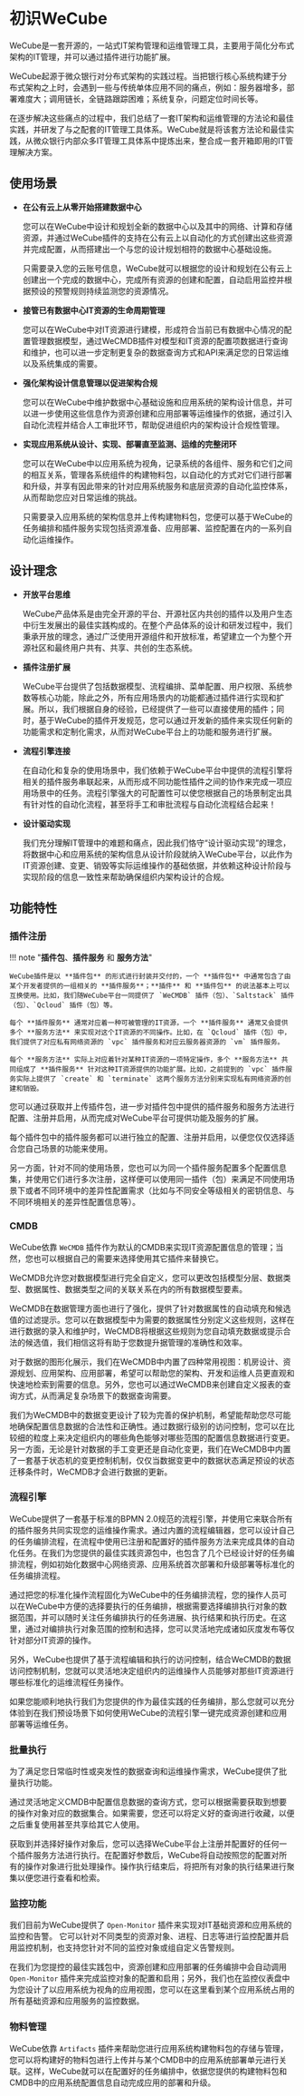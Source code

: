 # 初识WeCube

WeCube是一套开源的，一站式IT架构管理和运维管理工具，主要用于简化分布式架构的IT管理，并可以通过插件进行功能扩展。

WeCube起源于微众银行对分布式架构的实践过程。当把银行核心系统构建于分布式架构之上时，会遇到一些与传统单体应用不同的痛点，例如：服务器增多，部署难度大；调用链长，全链路跟踪困难；系统复杂，问题定位时间长等。

在逐步解决这些痛点的过程中，我们总结了一套IT架构和运维管理的方法论和最佳实践，并研发了与之配套的IT管理工具体系。WeCube就是将该套方法论和最佳实践，从微众银行内部众多IT管理工具体系中提炼出来，整合成一套开箱即用的IT管理解决方案。

## 使用场景

- **在公有云上从零开始搭建数据中心**

    您可以在WeCube中设计和规划全新的数据中心以及其中的网络、计算和存储资源，并通过WeCube插件的支持在公有云上以自动化的方式创建出这些资源并完成配置，从而搭建出一个与您的设计规划相符的数据中心基础设施。

    只需要录入您的云账号信息，WeCube就可以根据您的设计和规划在公有云上创建出一个完成的数据中心，完成所有资源的创建和配置，自动启用监控并根据预设的预警规则持续监测您的资源情况。

- **接管已有数据中心IT资源的生命周期管理**

    您可以在WeCube中对IT资源进行建模，形成符合当前已有数据中心情况的配置管理数据模型，通过WeCMDB插件对模型和IT资源的配置项数据进行查询和维护，也可以进一步定制更复杂的数据查询方式和API来满足您的日常运维以及系统集成的需要。

- **强化架构设计信息管理以促进架构合规**

    您可以在WeCube中维护数据中心基础设施和应用系统的架构设计信息，并可以进一步使用这些信息作为资源创建和应用部署等运维操作的依据，通过引入自动化流程并结合人工审批环节，帮助促进组织内的架构设计合规性管理。

- **实现应用系统从设计、实现、部署直至监测、运维的完整闭环**

    您可以在WeCube中以应用系统为视角，记录系统的各组件、服务和它们之间的相互关系，管理各系统组件的构建物料包，以自动化的方式对它们进行部署和升级，并享有因此带来的针对应用系统服务和底层资源的自动化监控体系，从而帮助您应对日常运维的挑战。

    只需要录入应用系统的架构信息并上传构建物料包，您便可以基于WeCube的任务编排和插件服务实现包括资源准备、应用部署、监控配置在内的一系列自动化运维操作。

## 设计理念

- **开放平台思维**

    WeCube产品体系是由完全开源的平台、开源社区内共创的插件以及用户生态中衍生发展出的最佳实践构成的。在整个产品体系的设计和研发过程中，我们秉承开放的理念，通过广泛使用开源组件和开放标准，希望建立一个为整个开源社区和最终用户共有、共享、共创的生态系统。

- **插件注册扩展**

    WeCube平台提供了包括数据模型、流程编排、菜单配置、用户权限、系统参数等核心功能，除此之外，所有应用场景内的功能都通过插件进行实现和扩展。所以，我们根据自身的经验，已经提供了一些可以直接使用的插件；同时，基于WeCube的插件开发规范，您可以通过开发新的插件来实现任何新的功能需求和定制化需求，从而对WeCube平台上的功能和服务进行扩展。

- **流程引擎连接**

    在自动化和复杂的使用场景中，我们依赖于WeCube平台中提供的流程引擎将相关的插件服务串联起来，从而形成不同功能性插件之间的协作来完成一项应用场景中的任务。流程引擎强大的可配置性可以使您根据自己的场景制定出具有针对性的自动化流程，甚至将手工和审批流程与自动化流程结合起来！

- **设计驱动实现**

    我们充分理解IT管理中的难题和痛点，因此我们恪守“设计驱动实现”的理念，将数据中心和应用系统的架构信息从设计阶段就纳入WeCube平台，以此作为IT资源创建、变更、销毁等实际运维操作的基础依据，并依赖这种设计阶段与实现阶段的信息一致性来帮助确保组织内架构设计的合规。

## 功能特性

### 插件注册

!!! note "**插件包**、**插件服务** 和 **服务方法**"

    WeCube插件是以 **插件包** 的形式进行封装并交付的，一个 **插件包** 中通常包含了由某个开发者提供的一组相关的 **插件服务**；**插件** 和 **插件包** 的说法基本上可以互换使用。比如，我们随WeCube平台一同提供了 `WeCMDB` 插件（包）、`Saltstack` 插件（包）、`Qcloud` 插件（包）等。

    每个 **插件服务** 通常对应着一种可被管理的IT资源，一个 **插件服务** 通常又会提供多个 **服务方法** 来实现对这个IT资源的不同操作。比如，在 `Qcloud` 插件（包）中，我们提供了对应私有网络资源的 `vpc` 插件服务和对应云服务器资源的 `vm` 插件服务。

    每个 **服务方法** 实际上对应着针对某种IT资源的一项特定操作，多个 **服务方法** 共同组成了 **插件服务** 针对这种IT资源提供的功能扩展。比如，之前提到的 `vpc` 插件服务实际上提供了 `create` 和 `terminate` 这两个服务方法分别来实现私有网络资源的创建和销毁。


您可以通过获取并上传插件包，进一步对插件包中提供的插件服务和服务方法进行配置、注册并启用，从而完成对WeCube平台可提供功能及服务的扩展。

每个插件包中的插件服务都可以进行独立的配置、注册并启用，以便您仅仅选择适合您自己场景的功能来使用。

另一方面，针对不同的使用场景，您也可以为同一个插件服务配置多个配置信息集，并使用它们进行多次注册，这样便可以使用同一插件（包）来满足不同使用场景下或者不同环境中的差异性配置需求（比如与不同安全等级相关的密钥信息、与不同环境相关的差异性配置信息等）。

### CMDB

WeCube依靠 `WeCMDB` 插件作为默认的CMDB来实现IT资源配置信息的管理；当然，您也可以根据自己的需要来选择使用其它插件来替换它。

WeCMDB允许您对数据模型进行完全自定义，您可以更改包括模型分层、数据类型、数据属性、数据类型之间的关联关系在内的所有数据模型要素。

WeCMDB在数据管理方面也进行了强化，提供了针对数据属性的自动填充和候选值的过滤提示。您可以在数据模型中为需要的数据属性分别定义这些规则，这样在进行数据的录入和维护时，WeCMDB将根据这些规则为您自动填充数据或提示合法的候选值，我们相信这将有助于您数提升据管理的准确性和效率。

对于数据的图形化展示，我们在WeCMDB中内置了四种常用视图：机房设计、资源规划、应用架构、应用部署，希望可以帮助您的架构、开发和运维人员更直观和快速地检索到需要的信息。另外，您也可以通过WeCMDB来创建自定义报表的查询方式，从而满足复杂场景下的数据查询需要。

我们为WeCMDB中的数据变更设计了较为完善的保护机制，希望能帮助您尽可能地确保配置信息数据的合法性和正确性。通过数据行级别的访问控制，您可以在比较细的粒度上来决定组织内的哪些角色能够对哪些范围的配置信息数据进行变更。另一方面，无论是针对数据的手工变更还是自动化变更，我们在WeCMDB中内置了一套基于状态机的变更控制机制，仅仅当数据变更中的数据状态满足预设的状态迁移条件时，WeCMDB才会进行数据的更新。

### 流程引擎

WeCube提供了一套基于标准的BPMN 2.0规范的流程引擎，并使用它来联合所有的插件服务共同实现您的运维操作需求。通过内置的流程编辑器，您可以设计自己的任务编排流程，在流程中使用已注册和配置好的插件服务方法来完成具体的自动化任务。在我们为您提供的最佳实践资源包中，也包含了几个已经设计好的任务编排流程，例如初始化数据中心网络资源、应用系统首次部署和升级部署等标准化的任务编排流程。

通过把您的标准化操作流程固化为WeCube中的任务编排流程，您的操作人员可以在WeCube中方便的选择要执行的任务编排，根据需要选择编排执行对象的数据范围，并可以随时关注任务编排执行的任务进展、执行结果和执行历史。在这里，通过对编排执行对象范围的控制和选择，您可以灵活地完成诸如灰度发布等仅针对部分IT资源的操作。

另外，WeCube也提供了基于流程编辑和执行的访问控制，结合WeCMDB的数据访问控制机制，您就可以灵活地决定组织内的运维操作人员能够对那些IT资源进行哪些标准化的运维流程任务操作。

如果您能顺利地执行我们为您提供的作为最佳实践的任务编排，那么您就可以充分体验到在我们预设场景下如何使用WeCube的流程引擎一键完成资源创建和应用部署等运维任务。

### 批量执行

为了满足您日常临时性或突发性的数据查询和运维操作需求，WeCube提供了批量执行功能。

通过灵活地定义CMDB中配置信息数据的查询方式，您可以根据需要获取到想要的操作对象对应的数据集合。如果需要，您还可以将定义好的查询进行收藏，以便之后重复使用甚至共享给其它人使用。

获取到并选择好操作对象后，您可以选择WeCube平台上注册并配置好的任何一个插件服务方法进行执行。在配置好参数后，WeCube将自动按照您的配置对所有的操作对象进行批处理操作。操作执行结束后，将把所有对象的执行结果进行聚集以便您进行查看和检索。

### 监控功能

我们目前为WeCube提供了 `Open-Monitor` 插件来实现对IT基础资源和应用系统的监控和告警。 它可以针对不同类型的资源对象、进程、日志等进行监控配置并启用监控机制，也支持您针对不同的监控对象或组自定义告警规则。

在我们为您提控的最佳实践包中，资源创建和应用部署的任务编排中会自动调用 `Open-Monitor` 插件来完成监控对象的配置和启用；另外，我们也在监控仪表盘中为您设计了以应用系统为视角的应用视图，您可以在这里看到某个应用系统占用的所有基础资源和应用服务的监控数据。

### 物料管理

WeCube依靠 `Artifacts` 插件来帮助您进行应用系统构建物料包的存储与管理，您可以将构建好的物料包进行上传并与某个CMDB中的应用系统部署单元进行关联。这样，WeCube就可以在配置好的任务编排中，依据您提供的构建物料包和CMDB中的应用系统配置信息自动完成应用的部署和升级。
